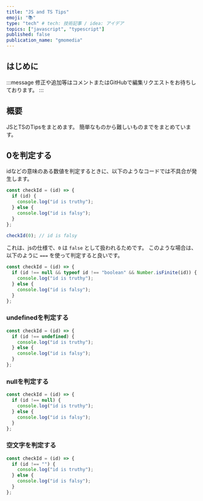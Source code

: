 ```yaml
---
title: "JS and TS Tips"
emoji: "📚"
type: "tech" # tech: 技術記事 / idea: アイデア
topics: ["javascript", "typescript"]
published: false
publication_name: "gmomedia"
---
```



## はじめに

:::message
修正や追加等はコメントまたはGitHubで編集リクエストをお待ちしております。
:::

## 概要

JSとTSのTipsをまとめます。
簡単なものから難しいものまでをまとめています。

## 0を判定する

idなどの意味のある数値を判定するときに、以下のようなコードでは不具合が発生します。

```js
const checkId = (id) => {
  if (id) {
    console.log("id is truthy");
  } else {
    console.log("id is falsy");
  }
};

checkId(0); // id is falsy

```

これは、jsの仕様で、`0` は `false` として扱われるためです。
このような場合は、以下のように `===` を使って判定すると良いです。

```js
const checkId = (id) => {
  if (id !== null && typeof id !== "boolean" && Number.isFinite(id)) {
    console.log("id is truthy");
  } else {
    console.log("id is falsy");
  }
};
```

### undefinedを判定する

```js
const checkId = (id) => {
  if (id !== undefined) {
    console.log("id is truthy");
  } else {
    console.log("id is falsy");
  }
};
```

### nullを判定する

```js
const checkId = (id) => {
  if (id !== null) {
    console.log("id is truthy");
  } else {
    console.log("id is falsy");
  }
};
```

### 空文字を判定する

```js
const checkId = (id) => {
  if (id !== "") {
    console.log("id is truthy");
  } else {
    console.log("id is falsy");
  }
};
```
